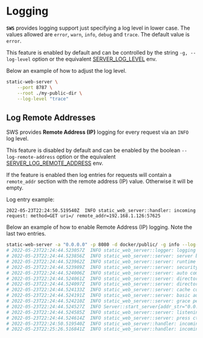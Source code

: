 # Logging

**`SWS`** provides logging support just specifying a log level in lower case. The values allowed are `error`, `warn`, `info`, `debug` and `trace`. The default value is `error`.

This feature is enabled by default and can be controlled by the string `-g, --log-level` option or the equivalent [SERVER_LOG_LEVEL](./../configuration/environment-variables.md#server_log_level) env.

Below an example of how to adjust the log level.

```sh
static-web-server \
    --port 8787 \
    --root ./my-public-dir \
    --log-level "trace"
```

## Log Remote Addresses

SWS provides **Remote Address (IP)** logging for every request via an `INFO` log level.

This feature is disabled by default and can be enabled by the boolean `--log-remote-address` option or the equivalent [SERVER_LOG_REMOTE_ADDRESS](./../configuration/environment-variables.md#server_log_remote_address) env.

If the feature is enabled then log entries for requests will contain a `remote_addr` section with the remote address (IP) value. Otherwise it will be empty.

Log entry example:

```log
2022-05-23T22:24:50.519540Z  INFO static_web_server::handler: incoming request: method=GET uri=/ remote_addr=192.168.1.126:57625
```

Below an example of how to enable Remote Address (IP) logging. Note the last two entries.

```sh
static-web-server -a "0.0.0.0" -p 8080 -d docker/public/ -g info --log-remote-address=true
# 2022-05-23T22:24:44.523057Z  INFO static_web_server::logger: logging level: info
# 2022-05-23T22:24:44.523856Z  INFO static_web_server::server: server bound to TCP socket 0.0.0.0:8080
# 2022-05-23T22:24:44.523962Z  INFO static_web_server::server: runtime worker threads: 4
# 2022-05-23T22:24:44.523989Z  INFO static_web_server::server: security headers: enabled=false
# 2022-05-23T22:24:44.524006Z  INFO static_web_server::server: auto compression: enabled=true
# 2022-05-23T22:24:44.524061Z  INFO static_web_server::server: directory listing: enabled=false
# 2022-05-23T22:24:44.524097Z  INFO static_web_server::server: directory listing order code: 6
# 2022-05-23T22:24:44.524133Z  INFO static_web_server::server: cache control headers: enabled=true
# 2022-05-23T22:24:44.524191Z  INFO static_web_server::server: basic authentication: enabled=false
# 2022-05-23T22:24:44.524210Z  INFO static_web_server::server: grace period before graceful shutdown: 0s
# 2022-05-23T22:24:44.524527Z  INFO Server::start_server{addr_str="0.0.0.0:8080" threads=4}: static_web_server::server: close time.busy=0.00ns time.idle=10.6µs
# 2022-05-23T22:24:44.524585Z  INFO static_web_server::server: listening on http://0.0.0.0:8080
# 2022-05-23T22:24:44.524614Z  INFO static_web_server::server: press ctrl+c to shut down the server
# 2022-05-23T22:24:50.519540Z  INFO static_web_server::handler: incoming request: method=GET uri=/ remote_addr=192.168.1.126:57625
# 2022-05-23T22:25:26.516841Z  INFO static_web_server::handler: incoming request: method=GET uri=/favicon.ico remote_addr=192.168.1.126:57625
```
